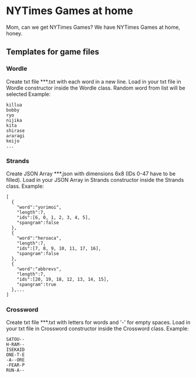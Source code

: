 # NYTimes Games at home

Mom, can we get NYTimes Games?
We have NYTimes Games at home, honey.

## Templates for game files

### Wordle

Create txt file ***.txt with each word in a new line.
Load in your txt file in Wordle constructor inside the Wordle class.
Random word from list will be selected
Example:
```
killua
bobby
ryo
nijika
kita
shirase
araragi
keijo
...
```
### Strands

Create JSON Array ***.json with dimensions 6x8 (IDs 0-47 have to be filled).
Load in your JSON Array in Strands constructor inside the Strands class.
Example:
```
[
  {
    "word":"yorimoi",
    "length":7,
    "ids":[6, 0, 1, 2, 3, 4, 5],
    "spangram":false
  },
  {
    "word":"heroaca",
    "length":7,
    "ids":[7, 8, 9, 10, 11, 17, 16],
    "spangram":false
  },
  {
    "word":"abbrevs",
    "length":7,
    "ids":[20, 19, 18, 12, 13, 14, 15],
    "spangram":true
  },...
]
```
### Crossword

Create txt file ***.txt with letters for words and '-' for empty spaces.
Load in your txt file in Crossword constructor inside the Crossword class.
Example:
```
SATOU--
H-RAM--
ISEKAID
ONE-T-E
-A--ORE
-FEAR-P
RUN-A--
```
### 